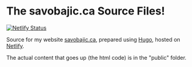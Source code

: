 # The savobajic.ca Source Files!

[![Netlify Status](https://api.netlify.com/api/v1/badges/48396084-8105-4857-b1bc-8cf22a67c94f/deploy-status)](https://app.netlify.com/sites/savobajic/deploys)

Source for my website [savobajic.ca](https://savobajic.ca/), prepared using [Hugo](https://gohugo.io/), hosted on [Netlify](https://www.netlify.com/).

The actual content that goes up (the html code) is in the "public" folder. 
